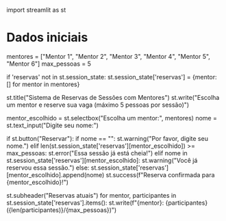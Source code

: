 import streamlit as st

# Dados iniciais
mentores = ["Mentor 1", "Mentor 2", "Mentor 3", "Mentor 4", "Mentor 5", "Mentor 6"]
max_pessoas = 5

if 'reservas' not in st.session_state:
    st.session_state['reservas'] = {mentor: [] for mentor in mentores}

st.title("Sistema de Reservas de Sessões com Mentores")
st.write("Escolha um mentor e reserve sua vaga (máximo 5 pessoas por sessão)")

mentor_escolhido = st.selectbox("Escolha um mentor:", mentores)
nome = st.text_input("Digite seu nome:")

if st.button("Reservar"):
    if nome == "":
        st.warning("Por favor, digite seu nome.")
    elif len(st.session_state['reservas'][mentor_escolhido]) >= max_pessoas:
        st.error("Essa sessão já está cheia!")
    elif nome in st.session_state['reservas'][mentor_escolhido]:
        st.warning("Você já reservou essa sessão.")
    else:
        st.session_state['reservas'][mentor_escolhido].append(nome)
        st.success(f"Reserva confirmada para {mentor_escolhido}!")

st.subheader("Reservas atuais")
for mentor, participantes in st.session_state['reservas'].items():
    st.write(f"{mentor}: {participantes} ({len(participantes)}/{max_pessoas})")
